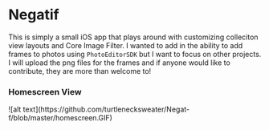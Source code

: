 # Negatif
This is simply a small iOS app that plays around with customizing colleciton view layouts and Core Image Filter. I wanted to add in the ability to add frames to photos using `PhotoEditorSDK` but I want to focus on other projects. I will upload the png files for the frames and if anyone would like to contribute, they are more than welcome to!

<h3> Homescreen View </h3>
![alt text](https://github.com/turtlenecksweater/Negat-f/blob/master/homescreen.GIF)

